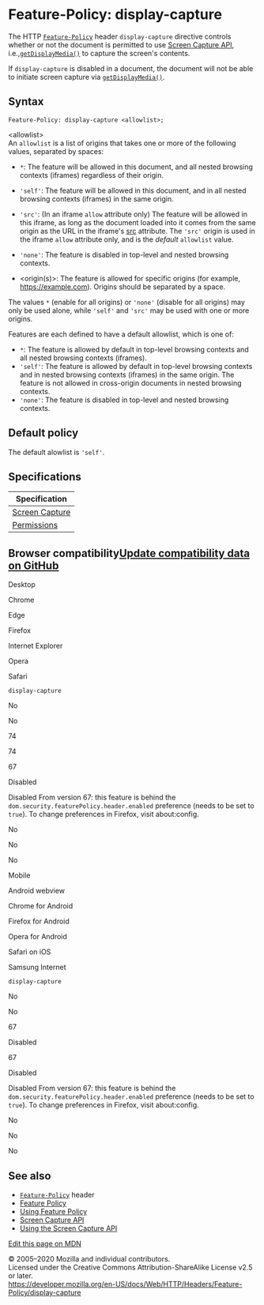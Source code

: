 Feature-Policy: display-capture
===============================

The HTTP [`Feature-Policy`](../feature-policy) header `display-capture` directive controls whether or not the document is permitted to use [Screen Capture API](https://developer.mozilla.org/en-US/docs/Web/API/Screen_Capture_API), i.e.,[`getDisplayMedia()`](https://developer.mozilla.org/en-US/docs/Web/API/MediaDevices/getDisplayMedia) to capture the screen's contents.

If `display-capture` is disabled in a document, the document will not be able to initiate screen capture via [`getDisplayMedia()`](https://developer.mozilla.org/en-US/docs/Web/API/MediaDevices/getDisplayMedia).

Syntax
------

    Feature-Policy: display-capture <allowlist>;

&lt;allowlist&gt;  
An `allowlist` is a list of origins that takes one or more of the following values, separated by spaces:

-   `*`: The feature will be allowed in this document, and all nested browsing contexts (iframes) regardless of their origin.
-   `'self'`: The feature will be allowed in this document, and in all nested browsing contexts (iframes) in the same origin.
-   `'src'`: (In an iframe `allow` attribute only) The feature will be allowed in this iframe, as long as the document loaded into it comes from the same origin as the URL in the iframe's [src](https://developer.mozilla.org/en-US/docs/Web/HTML/Element/iframe#Attributes) attribute.
    The `'src'` origin is used in the iframe `allow` attribute only, and is the *default* `allowlist` value.

-   `'none'`: The feature is disabled in top-level and nested browsing contexts.
-   &lt;origin(s)&gt;: The feature is allowed for specific origins (for example, https://example.com). Origins should be separated by a space.

The values `*` (enable for all origins) or `'none'` (disable for all origins) may only be used alone, while `'self'` and `'src'` may be used with one or more origins.

Features are each defined to have a default allowlist, which is one of:

-   `*`: The feature is allowed by default in top-level browsing contexts and all nested browsing contexts (iframes).
-   `'self'`: The feature is allowed by default in top-level browsing contexts and in nested browsing contexts (iframes) in the same origin. The feature is not allowed in cross-origin documents in nested browsing contexts.
-   `'none'`: The feature is disabled in top-level and nested browsing contexts.

Default policy
--------------

The default alowlist is `'self'`.

Specifications
--------------

<table><thead><tr class="header"><th>Specification</th></tr></thead><tbody><tr class="odd"><td><a href="https://w3c.github.io/mediacapture-screen-share/#feature-policy-integration">Screen Capture</a></td></tr><tr class="even"><td><a href="https://w3c.github.io/permissions/#dom-permissionname-display-capture">Permissions</a></td></tr></tbody></table>

Browser compatibility<a href="https://github.com/mdn/browser-compat-data" class="bc-github-link">Update compatibility data on GitHub</a>
----------------------------------------------------------------------------------------------------------------------------------------

Desktop

<span class="bc-head-txt-label bc-head-icon-chrome">Chrome</span>

<span class="bc-head-txt-label bc-head-icon-edge">Edge</span>

<span class="bc-head-txt-label bc-head-icon-firefox">Firefox</span>

<span class="bc-head-txt-label bc-head-icon-ie">Internet Explorer</span>

<span class="bc-head-txt-label bc-head-icon-opera">Opera</span>

<span class="bc-head-txt-label bc-head-icon-safari">Safari</span>

`display-capture`

No

No

74

74

67

Disabled

Disabled From version 67: this feature is behind the `dom.security.featurePolicy.header.enabled` preference (needs to be set to `true`). To change preferences in Firefox, visit about:config.

No

No

No

Mobile

<span class="bc-head-txt-label bc-head-icon-webview_android">Android webview</span>

<span class="bc-head-txt-label bc-head-icon-chrome_android">Chrome for Android</span>

<span class="bc-head-txt-label bc-head-icon-firefox_android">Firefox for Android</span>

<span class="bc-head-txt-label bc-head-icon-opera_android">Opera for Android</span>

<span class="bc-head-txt-label bc-head-icon-safari_ios">Safari on iOS</span>

<span class="bc-head-txt-label bc-head-icon-samsunginternet_android">Samsung Internet</span>

`display-capture`

No

No

67

Disabled

67

Disabled

Disabled From version 67: this feature is behind the `dom.security.featurePolicy.header.enabled` preference (needs to be set to `true`). To change preferences in Firefox, visit about:config.

No

No

No

See also
--------

-   [`Feature-Policy`](../feature-policy) header
-   [Feature Policy](../../feature_policy)
-   [Using Feature Policy](../../feature_policy/using_feature_policy)
-   [Screen Capture API](https://developer.mozilla.org/en-US/docs/Web/API/Screen_Capture_API)
-   [Using the Screen Capture API](https://developer.mozilla.org/en-US/docs/Web/API/Screen_Capture_API/Using_Screen_Capture)

<a href="https://developer.mozilla.org/en-US/docs/Web/HTTP/Headers/Feature-Policy/display-capture$edit" class="_attribution-link">Edit this page on MDN</a>

© 2005–2020 Mozilla and individual contributors.  
Licensed under the Creative Commons Attribution-ShareAlike License v2.5 or later.  
<a href="https://developer.mozilla.org/en-US/docs/Web/HTTP/Headers/Feature-Policy/display-capture" class="_attribution-link">https://developer.mozilla.org/en-US/docs/Web/HTTP/Headers/Feature-Policy/display-capture</a>
